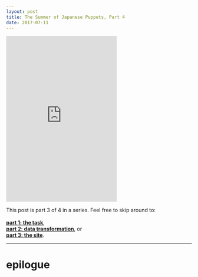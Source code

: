 ```yaml
---
layout: post
title: The Summer of Japanese Puppets, Part 4
date: 2017-07-11
---
```


<iframe height="450px" src="https://www.youtube.com/embed/ZaI8fN4176k" frameborder="0" allowfullscreen></iframe>

This post is part 3 of 4 in a series. Feel free to skip around to:<br/><br/>__[part 1: the task](the-summer-of-puppets)__,<br/>__[part 2: data transformation](the-summer-of-puppets-2)__, or <br/>__[part 3: the site](the-summer-of-puppets-3)__.

<hr/>

# epilogue
